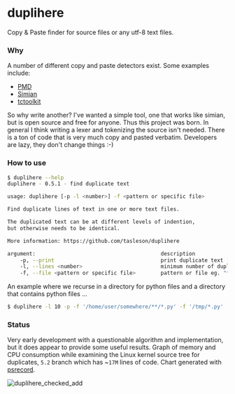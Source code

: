 # duplihere
Copy & Paste finder for source files or any utf-8 text files.


### Why

A number of different copy and paste detectors exist.  Some examples include:

* [PMD](https://pmd.github.io/)
* [Simian](http://www.harukizaemon.com/simian/)
* [tctoolkit](https://bitbucket.org/nitinbhide/tctoolkit/src/default/)

So why write another?  I've wanted a simple tool, one that works like simian,
but is open source and free for anyone. Thus this project was born.  In
general I think writing a lexer and tokenizing the source isn't needed.
There is a ton of code that is very much copy and pasted verbatim.
Developers are lazy, they don't change things :-)

### How to use

```bash
$ duplihere --help
duplihere - 0.5.1 - find duplicate text

usage: duplihere [-p -l <number>] -f <pattern or specific file>

Find duplicate lines of text in one or more text files.

The duplicated text can be at different levels of indention,
but otherwise needs to be identical.

More information: https://github.com/tasleson/duplihere

argument:                                        description
    -p, --print                                  print duplicate text [default: false]
    -l, --lines <number>                         minimum number of duplicate lines [default: 6]
    -f, --file <pattern or specific file>        pattern or file eg. "**/*.[h|c]" recursive, "*.py", "file.ext", can repeat [required]

```

An example where we recurse in a directory for python files and a directory
that contains python files ...
```bash
$ duplihere -l 10 -p -f '/home/user/somewhere/**/*.py' -f '/tmp/*.py'
```


### Status

Very early development with a questionable algorithm and implementation,
but it does appear to provide some useful results.  Graph of memory and CPU
consumption while examining the Linux kernel source tree for duplicates,
`5.2` branch which has ~`17M` lines of code.
Chart generated with [psrecord](https://github.com/astrofrog/psrecord).

![duplihere_checked_add](https://user-images.githubusercontent.com/2520480/70479924-0a6b8a00-1aa4-11ea-8510-ad7b751070b9.png)
